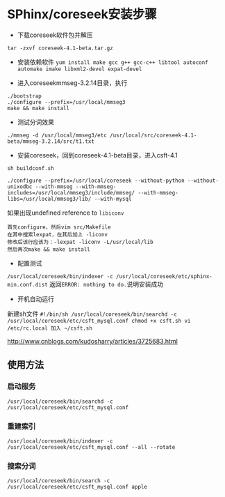 # SPhinx/coreseek安装步骤

- 下载coreseek软件包并解压

`tar -zxvf coreseek-4.1-beta.tar.gz`
- 安装依赖软件
`yum install make gcc g++ gcc-c++ libtool autoconf automake imake libxml2-devel expat-devel`

- 进入coreseekmmseg-3.2.14目录，执行

```
./bootstrap
./configure --prefix=/usr/local/mmseg3
make && make install
```

- 测试分词效果

```
./mmseg -d /usr/local/mmseg3/etc /usr/local/src/coreseek-4.1-beta/mmseg-3.2.14/src/t1.txt
```

- 安装coreseek，回到coreseek-4.1-beta目录，进入csft-4.1

```
sh buildconf.sh

./configure --prefix=/usr/local/coreseek --without-python --without-unixodbc --with-mmseg --with-mmseg-includes=/usr/local/mmseg3/include/mmseg/ --with-mmseg-libs=/usr/local/mmseg3/lib/ --with-mysql
```

如果出现undefined reference to `libiconv`

	首先configure，然后vim src/Makefile
	在其中搜索lexpat，在其后加上 -liconv
	修改后该行应该为：-lexpat -liconv -L/usr/local/lib
	然后再次make && make install

- 配置测试

`/usr/local/coreseek/bin/indexer -c /usr/local/coreseek/etc/sphinx-min.conf.dist`
返回`ERROR: nothing to do.`说明安装成功

- 开机自动运行

新建sh文件
`#!/bin/sh
/usr/local/coreseek/bin/searchd -c /usr/local/coreseek/etc/csft_mysql.conf
chmod +x csft.sh
vi /etc/rc.local
加入 ~/csft.sh
`


http://www.cnblogs.com/kudosharry/articles/3725683.html

## 使用方法

### 启动服务
`/usr/local/coreseek/bin/searchd -c /usr/local/coreseek/etc/csft_mysql.conf`

### 重建索引
`/usr/local/coreseek/bin/indexer -c /usr/local/coreseek/etc/csft_mysql.conf --all --rotate`

### 搜索分词
`/usr/local/coreseek/bin/search -c /usr/local/coreseek/etc/csft_mysql.conf apple`